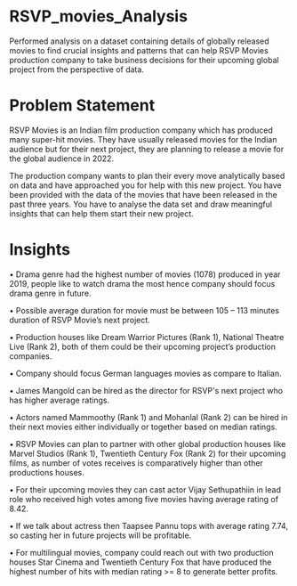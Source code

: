 # RSVP_movies_Analysis

Performed analysis on a dataset containing details of globally released movies to find crucial insights and patterns that can help RSVP Movies production company to take business decisions for their upcoming global project from the perspective of data.

# Problem Statement
RSVP Movies is an Indian film production company which has produced many super-hit movies. They have usually released movies for the Indian audience but for their next project, they are planning to release a movie for the global audience in 2022.

The production company wants to plan their every move analytically based on data and have approached you for help with this new project. You have been provided with the data of the movies that have been released in the past three years. You have to analyse the data set and draw meaningful insights that can help them start their new project.

# Insights

•	Drama genre had the highest number of movies (1078) produced in year 2019, people like to watch drama the most hence company should focus drama genre in future.

•	Possible average duration for movie must be between 105 – 113 minutes duration of RSVP Movie’s next project.

•	Production houses like Dream Warrior Pictures (Rank 1), National Theatre Live (Rank 2), both of them could be their upcoming project’s production companies.

•	Company should focus German languages movies as compare to Italian. 

•	James Mangold can be hired as the director for RSVP's next project who has higher average ratings.

•	Actors named Mammoothy (Rank 1) and Mohanlal (Rank 2) can be hired in their next movies either individually or together based on median ratings.

•	RSVP Movies can plan to partner with other global production houses like Marvel Studios (Rank 1), Twentieth Century Fox (Rank 2) for their upcoming films, as number of votes receives is comparatively higher than other productions houses. 

•	For their upcoming movies they can cast actor Vijay Sethupathiin in lead role who received high votes among five movies having average rating of 8.42. 

•	If we talk about actress then Taapsee Pannu tops with average rating 7.74, 
so casting her in future projects will be profitable. 

•	For multilingual movies, company could reach out with two production houses Star Cinema and Twentieth Century Fox that have produced the highest number of hits with median rating >= 8 to generate better profits.




